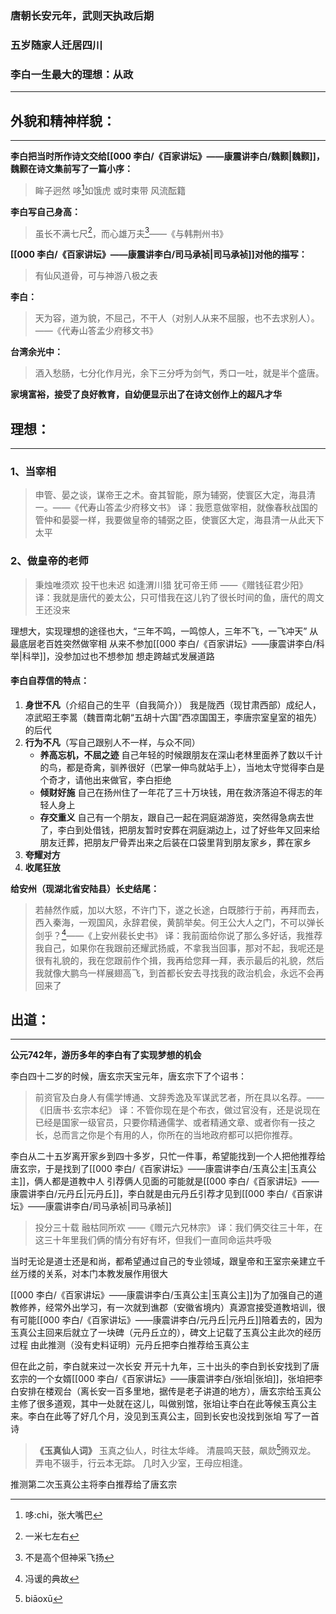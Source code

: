 ### 唐朝长安元年，武则天执政后期
### 五岁随家人迁居四川

### 李白一生最大的理想：从政
---
## 外貌和精神样貌：
---
**李白把当时所作诗文交给[[000 李白/《百家讲坛》——康震讲李白/魏颢|魏颢]]，魏颢在诗文集前写了一篇小序：**
>眸子迥然
>哆[^1]如饿虎
>或时束带
>风流酝籍

[^1]: 哆:chi，张大嘴巴


**李白写自己身高：**
>虽长不满七尺[^2]，而心雄万夫[^3]——《与韩荆州书》

[^2]:一米七左右
[^3]:不是高个但神采飞扬


**[[000 李白/《百家讲坛》——康震讲李白/司马承祯|司马承祯]]对他的描写：**
>有仙风道骨，可与神游八极之表


**李白：**
>天为容，道为貌，不屈己，不干人（对别人从来不屈服，也不去求别人）。——《代寿山答孟少府移文书》


**台湾余光中：**
>酒入愁肠，七分化作月光，余下三分呼为剑气，秀口一吐，就是半个盛唐。

**家境富裕，接受了良好教育，自幼便显示出了在诗文创作上的超凡才华**

## 理想：
---
### 1、当宰相
>申管、晏之谈，谋帝王之术。奋其智能，原为辅弼，使寰区大定，海县清一。——《代寿山答孟少府移文书》
>译：我愿意做宰相，就像春秋战国的管仲和晏婴一样，我要做皇帝的辅弼之臣，使寰区大定，海县清一从此天下太平

### 2、做皇帝的老师
>秉烛唯须欢
>投干也未迟
>如逢渭川猎
>犹可帝王师
>——《赠钱征君少阳》
>译：我就是唐代的姜太公，只可惜我在这儿钓了很长时间的鱼，唐代的周文王还没来

理想大，实现理想的途径也大，“三年不鸣，一鸣惊人，三年不飞，一飞冲天”
从最底层老百姓突然做宰相
从来不参加[[000 李白/《百家讲坛》——康震讲李白/科举|科举]]，没参加过也不想参加
想走跨越式发展道路

#### 李白自荐信的特点：
1. **身世不凡**（介绍自己的生平（自我简介））
	我是陇西（现甘肃西部）成纪人，凉武昭王李暠（魏晋南北朝“五胡十六国”西凉国国王，李唐宗室皇室的祖先）的后代
2. **行为不凡**（写自己跟别人不一样，与众不同）
	- **养高忘机，不屈之迹**
		自己年轻的时候跟朋友在深山老林里面养了数以千计的鸟，都是奇禽，驯养很好（巴掌一伸鸟就站手上），当地太守觉得李白是个奇才，请他出来做官，李白拒绝
	- **倾财好施**
		自己在扬州住了一年花了三十万块钱，用在救济落迫不得志的年轻人身上
	- **存交重义**
		自己有一个朋友，跟自己一起在洞庭湖游览，突然得急病去世了，李白到处借钱，把朋友暂时安葬在洞庭湖边上，过了好些年又回来给朋友迁葬，把朋友尸骨弄出来之后装在口袋里背到朋友家乡，葬在家乡
3. **夸耀对方**
4.  **收尾狂放**

**给安州（现湖北省安陆县）长史结尾：**
>若赫然作威，加以大怒，不许门下，遂之长途，白既膝行于前，再拜而去，西入秦海，一观国风，永辞君侯，黄鹄举矣。何王公大人之门，不可以弹长剑乎？[^4]——《上安州裴长史书》
>译：我前面给你说了那么多好话，我推荐我自己，如果你在我跟前还耀武扬威，不拿我当回事，那对不起，我呢还是很有礼貌的，我在您跟前作个揖，我再给您拜一拜，表示最后的礼貌，然后我就像大鹏鸟一样展翅高飞，到首都长安去寻找我的政治机会，永远不会再回来了

[^4]:冯谖的典故


## 出道：
---
**公元742年，游历多年的李白有了实现梦想的机会**

李白四十二岁的时候，唐玄宗天宝元年，唐玄宗下了个诏书：
>前资官及白身人有儒学博通、文辞秀逸及军谋武艺者，所在具以名荐。——《旧唐书·玄宗本纪》
>译：不管你现在是个布衣，做过官没有，还是说现在已经是国家一级官员，只要你精通儒学、或者精通文章、或者你有一技之长，总而言之你是个有用的人，你所在的当地政府都可以把你推荐。

李白从二十五岁离开家乡到四十多岁，只忙一件事，希望能找到一个人把他推荐给唐玄宗，于是找到了[[000 李白/《百家讲坛》——康震讲李白/玉真公主|玉真公主]]，俩人都是道教中人
引荐俩人见面的可能就是[[000 李白/《百家讲坛》——康震讲李白/元丹丘|元丹丘]]，李白就是由元丹丘引荐才见到[[000 李白/《百家讲坛》——康震讲李白/司马承祯|司马承祯]]
>投分三十载
>融枯同所欢
>——《赠元六兄林宗》
>译：我们俩交往三十年，在这三十年里我们俩的情分有好有坏，但我们一直同命运共呼吸

当时无论是道士还是和尚，都希望通过自己的专业领域，跟皇帝和王室宗亲建立千丝万缕的关系，对本门本教发展作用很大

[[000 李白/《百家讲坛》——康震讲李白/玉真公主|玉真公主]]为了加强自己的道教修养，经常外出学习，有一次就到谯郡（安徽省境内）真源宫接受道教培训，很有可能[[000 李白/《百家讲坛》——康震讲李白/元丹丘|元丹丘]]陪着去的，因为玉真公主回来后就立了一块碑（元丹丘立的），碑文上记载了玉真公主此次的经历过程
由此推测（没有史料证明）元丹丘把李白推荐给玉真公主


但在此之前，李白就来过一次长安
开元十九年，三十出头的李白到长安找到了唐玄宗的一个女婿[[000 李白/《百家讲坛》——康震讲李白/张垍|张垍]]，张垍把李白安排在楼观台（离长安一百多里地，据传是老子讲道的地方），唐玄宗给玉真公主修了很多道观，其中一处就在这儿，叫做别馆，张垍让李白在此等候玉真公主来。李白在此等了好几个月，没见到玉真公主，回到长安也没找到张垍
写了一首诗
>**《玉真仙人词》**
>玉真之仙人，时往太华峰。
>清晨鸣天鼓，飙欻[^5]腾双龙。
>弄电不辍手，行云本无踪。
>几时入少室，王母应相逢。

[^5]:biāoxū

推测第二次玉真公主将李白推荐给了唐玄宗